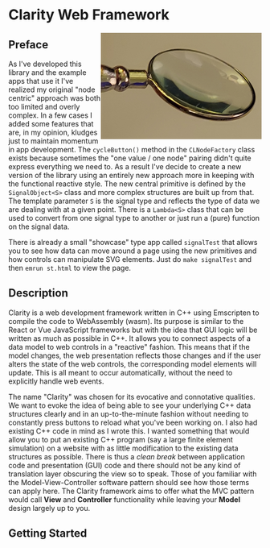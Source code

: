 # Clarity Web Framework #
<img src="Clarity_Logo-magnifier-1280x843.png" alt="alt text" title="Clarity Web Framework" width="320" align="right"/>

## Preface ##

As I've developed this library and the example apps that use it I've realized my original "node centric" approach was both too limited and overly complex. In a few cases I added some features that are, in my opinion, kludges just to maintain momentum in app development. The `cycleButton()` method in the `CLNodeFactory` class exists because sometimes the "one value / one node" pairing didn't quite express everything we need to. As a result I've decide to create a new version of the library using an entirely new approach more in keeping with the functional reactive style. The new central primitive is defined by the `SignalObject<S>` class and more complex structures are built up from that. The template parameter `S` is the signal type and reflects the type of data we are dealing with at a given point. There is a `Lambda<S>` class that can be used to convert from one signal type to another or just run a (pure) function on the signal data.

There is already a small "showcase" type app called `signalTest` that allows you to see how data can move around a page using the new primitives and how controls can manipulate SVG elements. Just do `make signalTest` and then `emrun st.html` to view the page.

## Description ##

Clarity is a web development framework written in C++ using Emscripten to compile the code to WebAssembly (wasm). Its purpose is similar to the React or Vue JavaScript frameworks but with the idea that GUI logic will be written as much as possible in C++. It allows you to connect aspects of a data model to web controls in a "reactive" fashion. This means that if the model changes, the web presentation reflects those changes and if the user alters the state of the web controls, the corresponding model elements will update. This is all meant to occur automatically, without the need to explicitly handle web events. 

The name "Clarity" was chosen for its evocative and connotative qualities. We want to evoke the idea of being able to see your underlying C++ data structures clearly and in an up-to-the-minute fashion without needing to constantly press buttons to reload what you've been working on.  I also had existing C++ code in mind as I wrote this. I wanted something that would allow you to put an existing C++ program (say a large finite element simulation) on a website with as little modification to the existing data structures as possible. There is thus a *clean break* between application code and presentation (GUI) code and there should not be any kind of translation layer obscuring the view so to speak. Those of you familiar with the Model-View-Controller software pattern should see how those terms can apply here. The Clarity framework aims to offer what the MVC pattern would call **View** and **Controller** functionality while leaving your **Model** design largely up to you.

## Getting Started ##

